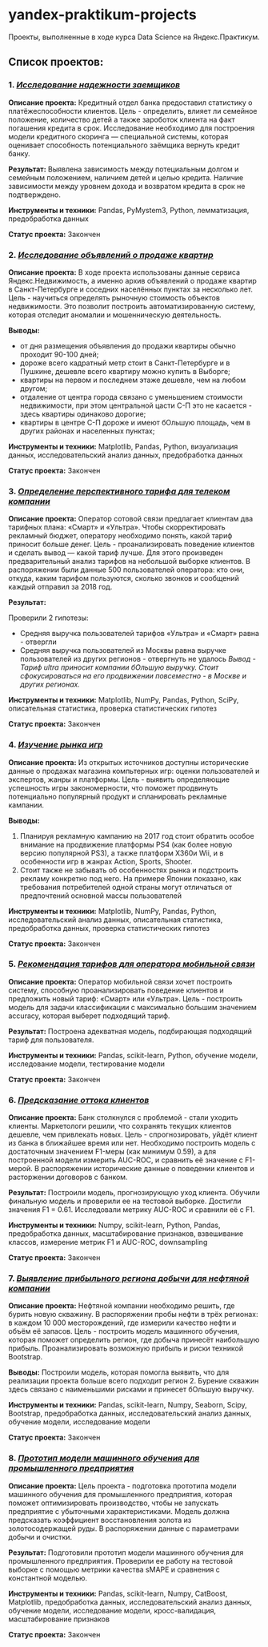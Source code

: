 # yandex-praktikum-projects
Проекты, выполненные в ходе курса Data Science на Яндекс.Практикум.

## Список проектов:
### 1. [*Исследование надежности заемщиков*](https://github.com/avitaminoz11/yandex-praktikum-projects/tree/master/reliability-research)
**Описание проекта:**
Кредитный отдел банка предоставил статистику о платёжеспособности клиентов. Цель - определить, влияет ли семейное положение, количество детей а также зароботок клиента на факт погашения кредита в срок. Исследование необходимо для построения модели кредитного скоринга — специальной системы, которая оценивает способность потенциального заёмщика вернуть кредит банку.

**Результат:**
Выявлена зависимость между потециальным долгом и семейным положением, наличием детей и целью кредита. Наличие зависимости между уровнем дохода и возвратом кредита в срок не подтверждено.

**Инструменты и техники:**
Pandas, PyMystem3, Python, лемматизация, предобработка данных

**Статус проекта:**
Закончен

### 2. [*Исследование объявлений о продаже квартир*](https://github.com/avitaminoz11/yandex-praktikum-projects/tree/master/real-estate-market-research)
**Описание проекта:**
В ходе проекта использованы данные сервиса Яндекс.Недвижимость, а именно архив объявлений о продаже квартир в Санкт-Петербурге и соседних населённых пунктах за несколько лет. Цель - научиться определять рыночную стоимость объектов недвижимости. Это позволит построить автоматизированную систему, которая отследит аномалии и мошенническую деятельность.

**Выводы:**

- от дня размещения объявления до продажи квартиры обычно проходит 90-100 дней;
- дороже всего кадратный метр стоит в Санкт-Петербурге и в Пушкине, дешевле всего квартиру можно купить в Выборге;
- квартиры на первом и последнем этаже дешевле, чем на любом другом;
- отдаление от центра города связано с уменьшением стоимости недвижимости, при этом центральной цасти С-П это не касается - здесь квартиры одинаково дорогие;
- квартиры в центре С-П дороже и имеют бОльшую площадь, чем в других районах и населенных пунктах;

**Инструменты и техники:**
Matplotlib, Pandas, Python, визуализация данных, исследовательский анализ данных, предобработка данных

**Статус проекта:**
Закончен

### 3. [*Определение перспективного тарифа для телеком компании*](https://github.com/avitaminoz11/yandex-praktikum-projects/tree/master/tariff-for-telecom-company)
**Описание проекта:**
Оператор сотовой связи предлагает клиентам два тарифных плана: «Смарт» и «Ультра». Чтобы скорректировать рекламный бюджет, оператору необходимо понять, какой тариф приносит больше денег. Цель - проанализировать поведение клиентов и сделать вывод — какой тариф лучше. Для этого произведен предварительный анализ тарифов на небольшой выборке клиентов. В распоряжении были данные 500 пользователей оператора: кто они, откуда, каким тарифом пользуются, сколько звонков и сообщений каждый отправил за 2018 год.

**Результат:**

Проверили 2 гипотезы:

- Средняя выручка пользователей тарифов «Ультра» и «Смарт» равна - отвергли
- Средняя выручка пользователей из Москвы равна выручке пользователей из других регионов - отвергнуть не удалось
*Вывод - Тариф ultra приносит компании бОльшую выручку. Стоит сфокусироваться на его продвижении повсеместно - в Москве и других регионах.*

**Инструменты и техники:**
Matplotlib, NumPy, Pandas, Python, SciPy, описательная статистика, проверка статистических гипотез

**Статус проекта:**
Закончен

### 4. [*Изучение рынка игр*](https://github.com/avitaminoz11/yandex-praktikum-projects/tree/master/online-store-advertising-campaign)
**Описание проекта:**
Из открытых источников доступны исторические данные о продажах магазина компьтерных игр: оценки пользователей и экспертов, жанры и платформы. Цель - выявить определяющие успешность игры закономерности, что поможет продвинуть потенциально популярный продукт и спланировать рекламные кампании.

**Выводы:**

1. Планируя рекламную кампанию на 2017 год стоит обратить особое внимание на продвижение платформы PS4 (как более новую версию популярной PS3), а также платформ X360и Wii, и в особенности игр в жанрах Action, Sports, Shooter.
2. Стоит также не забывать об особенностях рынка и подстроить рекламу конкретно под него. На примере Японии показано, как требования потребителей одной страны могут отличаться от предпочтений основной массы пользователей

**Инструменты и техники:**
Matplotlib, NumPy, Pandas, Python, исследовательский анализ данных, описательная статистика, предобработка данных, проверка статистических гипотез

**Статус проекта:**
Закончен

### 5. [*Рекомендация тарифов для оператора мобильной связи*](https://github.com/avitaminoz11/yandex-praktikum-projects/tree/master/tariff-recommendation-modeling)
**Описание проекта:**
Оператор мобильной связи хочет построить систему, способную проанализировать поведение клиентов и предложить новый тариф: «Смарт» или «Ультра». Цель - построить модель для задачи классификации с максимально большим значением accuracy, которая выберет подходящий тариф.

**Результат:**
Построена адекватная модель, подбирающая подходящий тариф для пользователя.

**Инструменты и техники:**
Pandas, scikit-learn, Python, обучение модели, исследование модели, тестирование модели

**Статус проекта:**
Закончен

### 6. [*Предсказание оттока клиентов*](https://github.com/avitaminoz11/yandex-praktikum-projects/tree/master/bank-customer-churn-modeling)
**Описание проекта:**
Банк столкнулся с проблемой - стали уходить клиенты. Маркетологи решили, что сохранять текущих клиентов дешевле, чем привлекать новых. Цель - спрогнозировать, уйдёт клиент из банка в ближайшее время или нет. Необходимо построить модель с достаточным значением F1-меры (как минимум 0.59), а для построенной модели измерить AUC-ROC, и сравнить её значение с F1-мерой. В распоряжении исторические данные о поведении клиентов и расторжении договоров с банком.

**Результат:**
Построили модель, прогнозирующую уход клиента. Обучили финальную модель и проверили ее на тестовой выборке. Достигли значения F1 = 0.61. Исследовали метрику AUC-ROC и сравнили её с F1.

**Инструменты и техники:**
Numpy, scikit-learn, Python, Pandas, предобработка данных, масштабирование признаков, взвешивание классов, измерение метрик F1 и AUC-ROC, downsampling

**Статус проекта:**
Закончен

### 7. [*Выявление прибыльного региона добычи для нефтяной компании*](https://github.com/avitaminoz11/yandex-praktikum-projects/tree/master/oil-company-modeling)
**Описание проекта:**
Нефтяной компании необходимо решить, где бурить новую скважину. В распоряжении пробы нефти в трёх регионах: в каждом 10 000 месторождений, где измерили качество нефти и объём её запасов. Цель - построить модель машинного обучения, которая поможет определить регион, где добыча принесёт наибольшую прибыль. Проанализировать возможную прибыль и риски техникой Bootstrap.

**Выводы:**
Построили модель, которая помогла выявить, что для реализации проекта больше всего подходит регион 2. Бурение скважин здесь связано с наименьшими рисками и принесет бОльшую выручку.

**Инструменты и техники:**
Pandas, scikit-learn, Numpy, Seaborn, Scipy, Bootstrap, предобработка данных, исследовательский анализ данных, обучение модели, исследование модели

**Статус проекта:**
Закончен

### 8. [*Прототип модели машинного обучения для промышленного предприятия*](https://github.com/avitaminoz11/yandex-praktikum-projects/tree/master/gold-recovery)
**Описание проекта:**
Цель проекта - подготовка прототипа модели машинного обучения для промышленного предприятия, которая поможет оптимизировать производство, чтобы не запускать предприятие с убыточными характеристиками.
Модель должна предсказать коэффициент восстановления золота из золотосодержащей руды. В распоряжении данные с параметрами добычи и очистки. 

**Результат:**
Подготовили прототип модели машинного обучения для промышленного предприятия. Проверили ее работу на тестовой выборке с помощью метрики качества sMAPE и сравнения с константной моделью.

**Инструменты и техники:**
Pandas, scikit-learn, Numpy, СatBoost, Matplotlib, предобработка данных, исследовательский анализ данных, обучение модели, исследование модели, кросс-валидация, масштабирование признаков

**Статус проекта:**
Закончен
